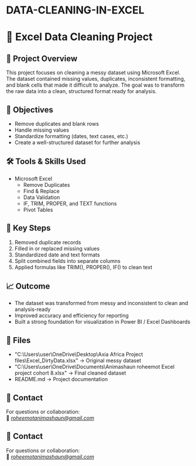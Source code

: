 # DATA-CLEANING-IN-EXCEL
# 🧹 Excel Data Cleaning Project  

## 📌 Project Overview  
This project focuses on cleaning a messy dataset using Microsoft Excel. The dataset contained missing values, duplicates, inconsistent formatting, and blank cells that made it difficult to analyze. The goal was to transform the raw data into a clean, structured format ready for analysis.  

## 🎯 Objectives  
- Remove duplicates and blank rows  
- Handle missing values  
- Standardize formatting (dates, text cases, etc.)  
- Create a well-structured dataset for further analysis  

## 🛠 Tools & Skills Used  
- Microsoft Excel  
  - Remove Duplicates  
  - Find & Replace  
  - Data Validation  
  - IF, TRIM, PROPER, and TEXT functions  
  - Pivot Tables  

## 🔑 Key Steps  
1. Removed duplicate records  
2. Filled in or replaced missing values  
3. Standardized date and text formats  
4. Split combined fields into separate columns  
5. Applied formulas like TRIM(), PROPER(), IF() to clean text  

## 📈 Outcome  
- The dataset was transformed from messy and inconsistent to clean and analysis-ready  
- Improved accuracy and efficiency for reporting  
- Built a strong foundation for visualization in Power BI / Excel Dashboards  

## 📂 Files  
- "C:\Users\user\OneDrive\Desktop\Axia Africa Project files\Excel_DirtyData.xlsx" → Original messy dataset  
- "C:\Users\user\OneDrive\Documents\Animashaun roheemot Excel project cohort 8.xlsx" → Final cleaned dataset  
- README.md → Project documentation  
## 📧 Contact  
For questions or collaboration:  
📩 *roheemotanimashaun@gmail.com*

## 📧 Contact  
For questions or collaboration:  
📩 *roheemotanimashaun@gmail.com*
